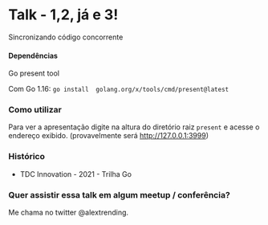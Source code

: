 # Talk - 1,2, já e 3!
Sincronizando código concorrente

#### Dependências 
Go present tool

Com Go 1.16: `go install  golang.org/x/tools/cmd/present@latest`

### Como utilizar 
Para ver a apresentação digite na altura do diretório raiz `present` e acesse o endereço exibido.
(provavelmente será http://127.0.0.1:3999)

### Histórico
- TDC Innovation - 2021 - Trilha Go 

### Quer assistir essa talk em algum meetup / conferência?
 Me chama no twitter @alextrending.